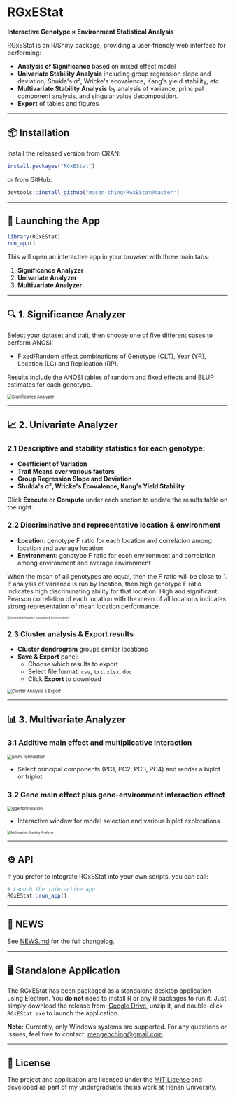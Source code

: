 # RGxEStat

**Interactive Genotype × Environment Statistical Analysis**

RGxEStat is an R/Shiny package, providing a user-friendly web interface for performing:

-   **Analysis of Significance** based on mixed effect model
-   **Univariate Stability Analysis** including group regression slope and deviation, Shukla's σ², Wricke's ecovalence, Kang's yield stability, etc.
-   **Multivariate Stability Analysis** by analysis of variance, principal component analysis, and singular value decomposition.
-   **Export** of tables and figures

------------------------------------------------------------------------

## 📦 Installation

Install the released version from CRAN:

``` r
install.packages("RGxEStat")
```

or from GitHub:

``` r
devtools::install_github("mason-ching/RGxEStat@master")
```

------------------------------------------------------------------------

## 🚀 Launching the App

``` r
library(RGxEStat)
run_app()
```

This will open an interactive app in your browser with three main tabs:

1.  **Significance Analyzer**
2.  **Univariate Analyzer**
3.  **Multivariate Analyzer**

------------------------------------------------------------------------

## 🔍 1. Significance Analyzer

Select your dataset and trait, then choose one of five different cases to perform ANOSI:

-   Fixed/Random effect combinations of Genotype (CLT), Year (YR), Location (LC) and Replication (RP).

Results include the ANOSI tables of random and fixed effects and BLUP estimates for each genotype.

<img src="file/anosi.png" alt="Significance Analyzer" style="zoom: 67%;"/>

------------------------------------------------------------------------

## 📈 2. Univariate Analyzer

### 2.1 Descriptive and stability statistics for each genotype:

-   **Coefficient of Variation**
-   **Trait Means over various factors**
-   **Group Regression Slope and Deviation**
-   **Shukla's σ², Wricke's Ecovalence, Kang's Yield Stability**

Click **Execute** or **Compute** under each section to update the results table on the right.

### 2.2 Discriminative and representative location & environment

-   **Location**: genotype F ratio for each location and correlation among location and average location
-   **Environment**: genotype F ratio for each environment and correlation among environment and average environment

When the mean of all genotypes are equal, then the F ratio will be close to 1. If analysis of variance is run by location, then high genotype F ratio indicates high discriminating ability for that location. High and significant Pearson correlation of each location with the mean of all locations indicates strong representation of mean location performance.

<img src="file/univariate_1.png" alt="Univariate Stability (Location &amp; Environment)" style="zoom: 45%;"/>

### 2.3 Cluster analysis & Export results

-   **Cluster dendrogram** groups similar locations
-   **Save & Export** panel:
    -   Choose which results to export
    -   Select file format: `csv`, `txt`, `xlsx`, `doc`
    -   Click **Export** to download

<img src="file/univariate_2.png" alt="Cluster Analysis &amp; Export" style="zoom: 67%;"/>

------------------------------------------------------------------------

## 📊 3. Multivariate Analyzer

### 3.1 Additive main effect and multiplicative interaction

<img src="file/ammi.png" alt="ammi formulation" style="zoom: 67%;"/>

-   Select principal components (PC1, PC2, PC3, PC4) and render a biplot or triplot

### 3.2 Gene main effect plus gene-environment interaction effect

<img src="file/gge.png" alt="gge formulation" style="zoom: 67%;"/>

-   Interactive window for model selection and various biplot explorations

<img src="file/multivariate.png" alt="Multivariate Stability Analyzer" style="zoom: 50%;"/>

------------------------------------------------------------------------

## ⚙️ API

If you prefer to integrate RGxEStat into your own scripts, you can call:

``` r
# Launch the interactive app
RGxEStat::run_app()
```

------------------------------------------------------------------------

## 📝 NEWS

See [NEWS.md](NEWS.md) for the full changelog.

------------------------------------------------------------------------

## 🖥️ Standalone Application

The RGxEStat has been packaged as a standalone desktop application using Electron. You **do not** need to install R or any R packages to run it. Just simply download the release from: [Google Drive](https://drive.google.com/file/d/1AvK8B6NXodgGHv2K6t7tHX0olEem_3n_/view?usp=sharing), unzip it, and double-click `RGxEStat.exe` to launch the application.

**Note:** Currently, only Windows systems are supported. For any questions or issues, feel free to contact: [mengenching\@gmail.com](mailto:mengenching@gmail.com).

------------------------------------------------------------------------

## 📄 License

The project and application are licensed under the [MIT License](LICENSE) and developed as part of my undergraduate thesis work at Henan University.
